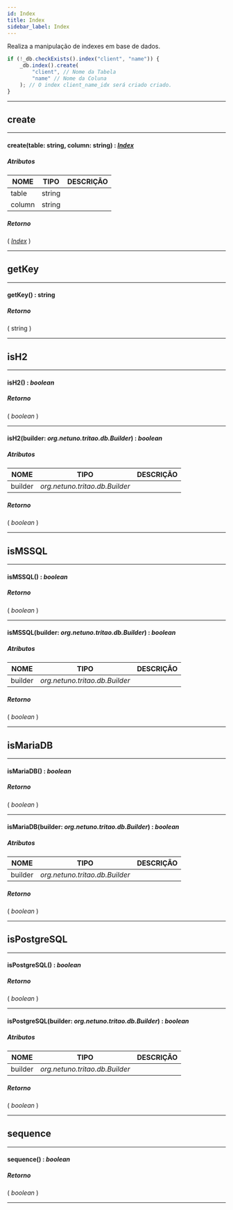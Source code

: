```yaml
---
id: Index
title: Index
sidebar_label: Index
---
```


Realiza a manipulação de indexes em base de dados.

```javascript
if (!_db.checkExists().index("client", "name")) {
    _db.index().create(
        "client", // Nome da Tabela
        "name" // Nome da Coluna
    ); // O index client_name_idx será criado criado.
}
```

---

## create

---

#### create(table: string, column: string) : _[Index](../../objects/Index)_
##### Atributos

| NOME | TIPO | DESCRIÇÃO |
|---|---|---|
| table | string |   |
| column | string |   |

##### Retorno

( _[Index](../../objects/Index)_ )


---

## getKey

---

#### getKey() : string
##### Retorno

( string )


---

## isH2

---

#### isH2() : _boolean_
##### Retorno

( _boolean_ )


---

#### isH2(builder: _org.netuno.tritao.db.Builder_) : _boolean_
##### Atributos

| NOME | TIPO | DESCRIÇÃO |
|---|---|---|
| builder | _org.netuno.tritao.db.Builder_ |   |

##### Retorno

( _boolean_ )


---

## isMSSQL

---

#### isMSSQL() : _boolean_
##### Retorno

( _boolean_ )


---

#### isMSSQL(builder: _org.netuno.tritao.db.Builder_) : _boolean_
##### Atributos

| NOME | TIPO | DESCRIÇÃO |
|---|---|---|
| builder | _org.netuno.tritao.db.Builder_ |   |

##### Retorno

( _boolean_ )


---

## isMariaDB

---

#### isMariaDB() : _boolean_
##### Retorno

( _boolean_ )


---

#### isMariaDB(builder: _org.netuno.tritao.db.Builder_) : _boolean_
##### Atributos

| NOME | TIPO | DESCRIÇÃO |
|---|---|---|
| builder | _org.netuno.tritao.db.Builder_ |   |

##### Retorno

( _boolean_ )


---

## isPostgreSQL

---

#### isPostgreSQL() : _boolean_
##### Retorno

( _boolean_ )


---

#### isPostgreSQL(builder: _org.netuno.tritao.db.Builder_) : _boolean_
##### Atributos

| NOME | TIPO | DESCRIÇÃO |
|---|---|---|
| builder | _org.netuno.tritao.db.Builder_ |   |

##### Retorno

( _boolean_ )


---

## sequence

---

#### sequence() : _boolean_
##### Retorno

( _boolean_ )


---

